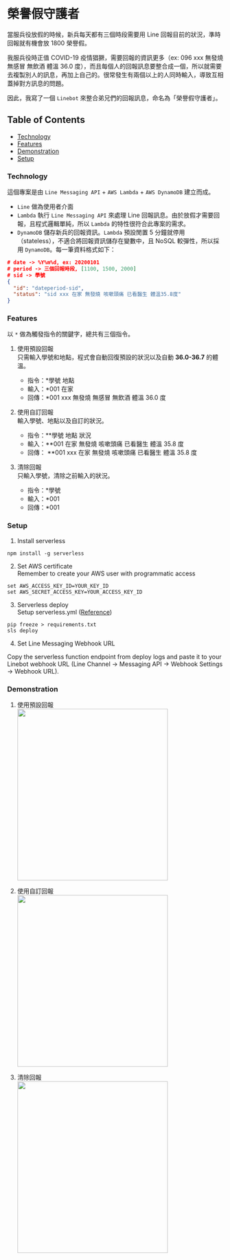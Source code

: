 # 榮譽假守護者

當服兵役放假的時候，新兵每天都有三個時段需要用 Line 回報目前的狀況，準時回報就有機會放 1800 榮譽假。</p>
我服兵役時正值 COVID-19 疫情猖獗，需要回報的資訊更多（ex: 096 xxx 無發燒 無感冒 無飲酒 體溫 36.0 度），而且每個人的回報訊息要整合成一個，所以就需要去複製別人的訊息，再加上自己的。很常發生有兩個以上的人同時輸入，導致互相蓋掉對方訊息的問題。</p>
因此，我寫了一個 `Linebot` 來整合弟兄們的回報訊息，命名為「榮譽假守護者」。</p>

## Table of Contents

- [Technology](#technology)
- [Features](#features)
- [Demonstration](#demonstration)
- [Setup](#setup)
  <!-- - [Reference](#reference) -->

### Technology

這個專案是由 `Line Messaging API` + `AWS Lambda` + `AWS DynamoDB` 建立而成。

- `Line` 做為使用者介面
- `Lambda` 執行 `Line Messaging API` 來處理 Line 回報訊息。由於放假才需要回報，且程式邏輯單純，所以 `Lambda` 的特性很符合此專案的需求。
- `DynamoDB` 儲存新兵的回報資訊。`Lambda` 預設閒置 5 分鐘就停用（stateless），不適合將回報資訊儲存在變數中，且 NoSQL 較彈性，所以採用 `DynamoDB`。每一筆資料格式如下：

```json
# date -> %Y%m%d, ex: 20200101
# period -> 三個回報時段, [1100, 1500, 2000]
# sid -> 學號
{
  "id": "dateperiod-sid",
  "status": "sid xxx 在家 無發燒 咳嗽頭痛 已看醫生 體溫35.8度"
}
```

### Features

以 `*` 做為觸發指令的關鍵字，總共有三個指令。

1. 使用預設回報 \
   只需輸入學號和地點，程式會自動回復預設的狀況以及自動 **36.0-36.7** 的體溫。

   - 指令：\*學號 地點
   - 輸入：\*001 在家
   - 回傳：\*001 xxx 無發燒 無感冒 無飲酒 體溫 36.0 度

2. 使用自訂回報 \
   輸入學號、地點以及自訂的狀況。

   - 指令：\*\*學號 地點 狀況
   - 輸入：\*\*001 在家 無發燒 咳嗽頭痛 已看醫生 體溫 35.8 度
   - 回傳： \*\*001 xxx 在家 無發燒 咳嗽頭痛 已看醫生 體溫 35.8 度

3. 清除回報 \
   只輸入學號，清除之前輸入的狀況。
   - 指令：\*學號
   - 輸入：\*001
   - 回傳：\*001

### Setup

1. Install serverless

```
npm install -g serverless
```

2. Set AWS certificate \
   Remember to create your AWS user with programmatic access

```
set AWS_ACCESS_KEY_ID=YOUR_KEY_ID
set AWS_SECRET_ACCESS_KEY=YOUR_ACCESS_KEY_ID
```

3. Serverless deploy \
   Setup serverless.yml ([Reference](https://www.serverless.com/framework/docs/providers/aws/guide/serverless.yml/))

```
pip freeze > requirements.txt
sls deploy
```

4. Set Line Messaging Webhook URL

Copy the serverless function endpoint from deploy logs and paste it to your Linebot webhook URL (Line Channel -> Messaging API -> Webhook Settings -> Webhook URL).

### Demonstration

1. 使用預設回報 \
   <img src="https://imgur.com/EvulOCs.jpg" width="350" height="400" />

2. 使用自訂回報 \
   <img src="https://imgur.com/iX5zCTo.jpg" width="350" height="400" />

3. 清除回報 \
   <img src="https://imgur.com/eRU8S9M.jpg" width="350" height="400" />
